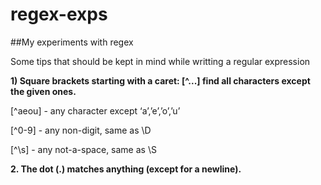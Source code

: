 # regex-exps
##My experiments with regex



Some tips that should be kept in mind while writting a regular expression

**1) Square brackets starting with a caret: [^...] find all characters except the given ones.**

 [^aeou] - any character except ‘a’,’e’,’o’,’u’
 
 [^0-9] - any non-digit, same as \D
 
 [^\s] - any not-a-space, same as \S
 
 **2. The dot (.) matches anything (except for a newline).**

